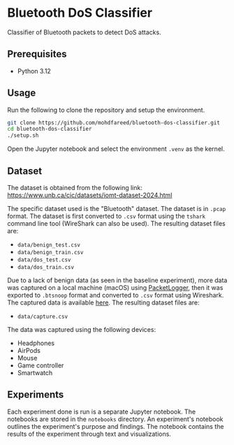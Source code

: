 # Bluetooth DoS Classifier

Classifier of Bluetooth packets to detect DoS attacks.

## Prerequisites

- Python 3.12

## Usage

Run the following to clone the repository and setup the environment.

```sh
git clone https://github.com/mohdfareed/bluetooth-dos-classifier.git
cd bluetooth-dos-classifier
./setup.sh
```

Open the Jupyter notebook and select the environment `.venv` as the kernel.

## Dataset

The dataset is obtained from the following link:
https://www.unb.ca/cic/datasets/iomt-dataset-2024.html

The specific dataset used is the "Bluetooth" dataset. The dataset is in `.pcap`
format. The dataset is first converted to `.csv` format using the `tshark`
command line tool (WireShark can also be used). The resulting dataset files
are:

- `data/benign_test.csv`
- `data/benign_train.csv`
- `data/dos_test.csv`
- `data/dos_train.csv`

Due to a lack of benign data (as seen in the baseline experiment), more data
was captured on a local machine (macOS) using
[PacketLogger](https://www.bluetooth.com/blog/a-new-way-to-debug-iosbluetooth-applications/),
then it was exported to `.btsnoop` format and converted to `.csv` format using
Wireshark. The captured data is available
[here](https://www.icloud.com/iclouddrive/031kzui9eqKLht9L8aIDuukIQ#capture).
The resulting dataset files are:

- `data/capture.csv`

The data was captured using the following devices:

- Headphones
- AirPods
- Mouse
- Game controller
- Smartwatch

## Experiments

Each experiment done is run is a separate Jupyter notebook. The notebooks are
stored in the `notebooks` directory. An experiment's notebook outlines the
experiment's purpose and findings. The notebook contains the results of the
experiment through text and visualizations.
